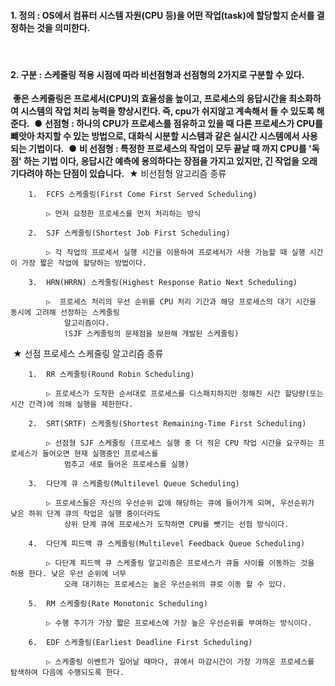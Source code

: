 #### 1\. **정의 : OS에서 컴퓨터 시스템 자원(CPU 등)을 어떤 작업(task)에 할당할지 순서를 결정하는 것을 의미한다.**
​
#### 2\. **구분 : 스케줄링 적용 시점에 따라 비선점형과 선점형의 2가지로 구분할 수 있다.**
​
**좋은 스케줄링은 프로세서(CPU)의 효율성을 높이고, 프로세스의 응답시간을 최소화하여 시스템의 작업 처리 능력을 향상시킨다. 즉, cpu가 쉬지않고 계속해서 돌 수 있도록 해준다.**
​
● **선점형 : 하나의 CPU가 프로세스를 점유하고 있을 때 다른 프로세스가 CPU를 뺴앗아 차지할 수 있는 방법으로, 대화식 시분할 시스템과 같은 실시간 시스템에서 사용되는 기법이다.**
​
● **비 선점형 : 특정한 프로세스의 작업이 모두 끝날 때 까지 CPU를 '독점' 하는 기법 이다, 응답시간 예측에 용의하다는 장점을 가지고 있지만, 긴 작업을 오래 기다려야 하는 단점이 있습니다.**
​
★ 비선점형 알고리즘 종류
​
```
    1.  FCFS 스케줄링(First Come First Served Scheduling)
​
        ▷ 먼저 요청한 프로세스를 먼저 처리하는 방식
​
    2.  SJF 스케줄링(Shortest Job First Scheduling)
​
        ▷ 각 작업의 프로세서 실행 시간을 이용하여 프로세서가 사용 가능할 때 실행 시간이 가장 짧은 작업에 할당하는 방법이다.
​
    3.  HRN(HRRN) 스케줄링(Highest Response Ratio Next Scheduling)
​
        ▷  프로세스 처리의 우선 순위를 CPU 처리 기간과 해당 프로세스의 대기 시간을 동시에 고려해 선정하는 스케줄링 
            알고리즘이다. 
            (SJF 스케줄링의 문제점을 보완해 개발된 스케줄링)
```
​
★ 선점 프로세스 스케줄링 알고리즘 종류
​
```
    1.  RR 스케줄링(Round Robin Scheduling)
​
        ▷ 프로세스가 도착한 순서대로 프로세스를 디스패치하지만 정해진 시간 할당량(또는 시간 간격)에 의해 실행을 제한한다. 
​
    2.  SRT(SRTF) 스케줄링(Shortest Remaining-Time First Scheduling)
​
        ▷ 선점형 SJF 스케줄링 (프로세스 실행 중 더 적은 CPU 작업 시간을 요구하는 프로세스가 들어오면 현재 실행중인 프로세스를 
            멈추고 새로 들어온 프로세스를 실행)
​
    3.  다단계 큐 스케줄링(Multilevel Queue Scheduling)
​
        ▷ 프로세스들은 자신의 우선순위 값에 해당하는 큐에 들어가게 되며, 우선순위가 낮은 하위 단계 큐의 작업은 실행 중이더라도 
            상위 단계 큐에 프로세스가 도착하면 CPU를 뺏기는 선점 방식이다.
​
    4.  다단계 피드백 큐 스케줄링(Multilevel Feedback Queue Scheduling)
​
        ▷ 다단계 피드백 큐 스케줄링 알고리즘은 프로세스가 큐들 사이를 이동하는 것을 허용 한다. 낮은 우선 순위에 너무 
            오래 대기하는 프로세스는 높은 우선순위의 큐로 이동 할 수 있다.
​
    5.  RM 스케줄링(Rate Monotonic Scheduling)
​
        ▷ 수행 주기가 가장 짧은 프로세스에 가장 높은 우선순위를 부여하는 방식이다.
​
    6.  EDF 스케줄링(Earliest Deadline First Scheduling)
​
        ▷ 스케줄링 이벤트가 일어날 때마다, 큐에서 마감시간이 가장 가까운 프로세스를 탐색하여 다음에 수행되도록 한다.
```